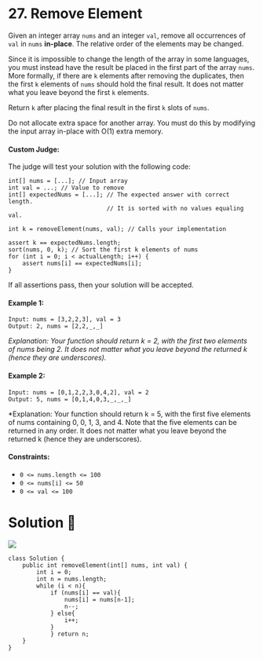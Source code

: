 # 27. Remove Element

Given an integer array ```nums``` and an integer ```val```, remove all occurrences of ```val``` in ```nums``` **in-place**. The relative order of the elements may be changed.

Since it is impossible to change the length of the array in some languages, you must instead have the result be placed in the first part of the array ```nums```. More formally, if there are ```k``` elements after removing the duplicates, then the first ```k``` elements of ```nums``` should hold the final result. It does not matter what you leave beyond the first ```k``` elements.

Return ```k``` after placing the final result in the first ```k``` slots of ```nums```.

Do not allocate extra space for another array. You must do this by modifying the input array in-place with O(1) extra memory.

#### Custom Judge:

The judge will test your solution with the following code:
```
int[] nums = [...]; // Input array
int val = ...; // Value to remove
int[] expectedNums = [...]; // The expected answer with correct length.
                            // It is sorted with no values equaling val.

int k = removeElement(nums, val); // Calls your implementation

assert k == expectedNums.length;
sort(nums, 0, k); // Sort the first k elements of nums
for (int i = 0; i < actualLength; i++) {
    assert nums[i] == expectedNums[i];
}
```
If all assertions pass, then your solution will be accepted.

#### Example 1:
```
Input: nums = [3,2,2,3], val = 3
Output: 2, nums = [2,2,_,_]
```
*Explanation: Your function should return k = 2, with the first two elements of nums being 2.
It does not matter what you leave beyond the returned k (hence they are underscores).*

#### Example 2:
```
Input: nums = [0,1,2,2,3,0,4,2], val = 2
Output: 5, nums = [0,1,4,0,3,_,_,_]
```
*Explanation: Your function should return k = 5, with the first five elements of nums containing 0, 0, 1, 3, and 4.
Note that the five elements can be returned in any order.
It does not matter what you leave beyond the returned k (hence they are underscores).
 

#### Constraints:

- ```0 <= nums.length <= 100```
- ```0 <= nums[i] <= 50```
- ```0 <= val <= 100```

# Solution :dart:
![](https://img.shields.io/badge/language-Java-green.svg)

```
class Solution {
    public int removeElement(int[] nums, int val) {
        int i = 0;
        int n = nums.length;
        while (i < n){
            if (nums[i] == val){
                nums[i] = nums[n-1];
                n--;
            } else{
                i++;
            }
            } return n;       
    }
}
```


